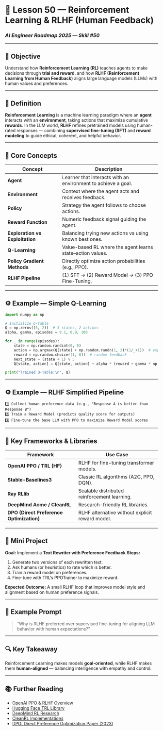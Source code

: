 # 🧭 Lesson 50 — Reinforcement Learning & RLHF (Human Feedback)

### *AI Engineer Roadmap 2025 — Skill #50*

---

## 🎯 Objective

Understand how **Reinforcement Learning (RL)** teaches agents to make decisions through **trial and reward**, and how **RLHF (Reinforcement Learning from Human Feedback)** aligns large language models (LLMs) with human values and preferences.

---

## 🧩 Definition

**Reinforcement Learning** is a machine learning paradigm where an **agent** interacts with an **environment**, taking actions that maximize cumulative **rewards**.
In the LLM world, **RLHF** refines pretrained models using human-rated responses — combining **supervised fine-tuning (SFT)** and **reward modeling** to guide ethical, coherent, and helpful behavior.

---

## 🧠 Core Concepts

| Concept                         | Description                                                   |
| ------------------------------- | ------------------------------------------------------------- |
| **Agent**                       | Learner that interacts with an environment to achieve a goal. |
| **Environment**                 | Context where the agent acts and receives feedback.           |
| **Policy**                      | Strategy the agent follows to choose actions.                 |
| **Reward Function**             | Numeric feedback signal guiding the agent.                    |
| **Exploration vs Exploitation** | Balancing trying new actions vs using known best ones.        |
| **Q-Learning**                  | Value-based RL where the agent learns state–action values.    |
| **Policy Gradient Methods**     | Directly optimize action probabilities (e.g., PPO).           |
| **RLHF Pipeline**               | (1) SFT → (2) Reward Model → (3) PPO Fine-Tuning.             |

---

## ⚙️ Example — Simple Q-Learning

```python
import numpy as np

# Initialize Q-table
Q = np.zeros((5, 2))  # 5 states, 2 actions
alpha, gamma, episodes = 0.1, 0.9, 100

for _ in range(episodes):
    state = np.random.randint(0, 5)
    action = np.argmax(Q[state] + np.random.randn(1, 2)*(1/_+1))  # exploration
    reward = np.random.choice([1, 0])  # random feedback
    next_state = (state + 1) % 5
    Q[state, action] = Q[state, action] + alpha * (reward + gamma * np.max(Q[next_state]) - Q[state, action])

print("Trained Q-Table:\n", Q)
```

---

## ⚙️ Example — RLHF Simplified Pipeline

```text
1️⃣ Collect human preference data (e.g., "Response A is better than Response B")
2️⃣ Train a Reward Model (predicts quality score for outputs)
3️⃣ Fine-tune the base LLM with PPO to maximize Reward Model scores
```

---

## 🧱 Key Frameworks & Libraries

| Framework                                | Use Case                                        |
| ---------------------------------------- | ----------------------------------------------- |
| **OpenAI PPO / TRL (HF)**                | RLHF for fine-tuning transformer models.        |
| **Stable-Baselines3**                    | Classic RL algorithms (A2C, PPO, DQN).          |
| **Ray RLlib**                            | Scalable distributed reinforcement learning.    |
| **DeepMind Acme / CleanRL**              | Research-friendly RL libraries.                 |
| **DPO (Direct Preference Optimization)** | RLHF alternative without explicit reward model. |

---

## 📘 Mini Project

**Goal:** Implement a **Text Rewriter with Preference Feedback**
**Steps:**

1. Generate two versions of each rewritten text.
2. Ask humans (or heuristics) to rate which is better.
3. Train a reward model on preferences.
4. Fine-tune with TRL’s PPOTrainer to maximize reward.

**Expected Outcome:**
A small RLHF loop that improves model style and alignment based on human preference signals.

---

## 🧠 Example Prompt

> “Why is RLHF preferred over supervised fine-tuning for aligning LLM behavior with human expectations?”

---

## 🔍 Key Takeaway

Reinforcement Learning makes models **goal-oriented**, while RLHF makes them **human-aligned** — balancing intelligence with empathy and control.

---

## 📚 Further Reading

* [OpenAI PPO & RLHF Overview](https://openai.com/research/learning-from-human-feedback)
* [Hugging Face TRL Library](https://huggingface.co/docs/trl/index)
* [DeepMind RL Research](https://www.deepmind.com/research)
* [CleanRL Implementations](https://github.com/vwxyzjn/cleanrl)
* [DPO: Direct Preference Optimization Paper (2023)](https://arxiv.org/abs/2305.18290)